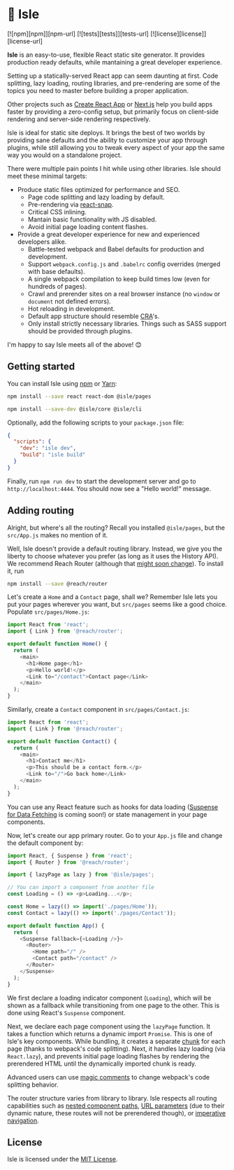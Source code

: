 # :palm_tree: Isle

[![npm][npm]][npm-url]
[![tests][tests]][tests-url]
[![license][license]][license-url]


**Isle** is an easy-to-use, flexible React static site generator. It provides production ready defaults, while mantaining a great developer experience.

Setting up a statically-served React app can seem daunting at first. Code splitting, lazy loading, routing libraries, and pre-rendering are some of the topics you need to master before building a proper application.

Other projects such as [Create React App](https://facebook.github.io/create-react-app/) or [Next.js](https://nextjs.org/) help you build apps faster by providing a zero-config setup, but primarily focus on client-side rendering and server-side rendering respectively.

Isle is ideal for static site deploys. It brings the best of two worlds by providing sane defaults and the ability to customize your app through plugins, while still allowing you to tweak every aspect of your app the same way you would on a standalone project.

There were multiple pain points I hit while using other libraries. Isle should meet these minimal targets:

- Produce static files optimized for performance and SEO.
  - Page code splitting and lazy loading by default.
  - Pre-rendering via [react-snap](https://github.com/stereobooster/react-snap).
  - Critical CSS inlining.
  - Mantain basic functionality with JS disabled.
  - Avoid initial page loading content flashes.
- Provide a great developer experience for new and experienced developers alike.
  - Battle-tested webpack and Babel defaults for production and development.
  - Support `webpack.config.js` and `.babelrc` config overrides (merged with base defaults).
  - A single webpack compilation to keep build times low (even for hundreds of pages).
  - Crawl and prerender sites on a real browser instance (no `window` or `document` not defined errors).
  - Hot reloading in development.
  - Default app structure should resemble [CRA](https://facebook.github.io/create-react-app/)'s.
  - Only install strictly necessary libraries. Things such as SASS support should be provided through plugins.

I'm happy to say Isle meets all of the above! 😊

## Getting started

You can install Isle using [npm](https://www.npmjs.com/) or [Yarn](https://yarnpkg.com/lang/en/):

```bash
npm install --save react react-dom @isle/pages

npm install --save-dev @isle/core @isle/cli
```

Optionally, add the following scripts to your `package.json` file:

```json
{
  "scripts": {
    "dev": "isle dev",
    "build": "isle build"
  }
}
```

Finally, run `npm run dev` to start the development server and go to `http://localhost:4444`. You should now see a "Hello world!" message.

## Adding routing

Alright, but where's all the routing? Recall you installed `@isle/pages`, but the `src/App.js` makes no mention of it.

Well, Isle doesn't provide a default routing library. Instead, we give you the liberty to choose whatever you prefer (as long as it uses the History API). We recommend Reach Router (although that [might soon change](https://reacttraining.com/blog/reach-react-router-future/)). To install it, run

```bash
npm install --save @reach/router
```

Let's create a `Home` and a `Contact` page, shall we? Remember Isle lets you put your pages wherever you want, but `src/pages` seems like a good choice. Populate `src/pages/Home.js`:

```js
import React from 'react';
import { Link } from '@reach/router';

export default function Home() {
  return (
    <main>
      <h1>Home page</h1>
      <p>Hello world!</p>
      <Link to="/contact">Contact page</Link>
    </main>
  );
}
```

Similarly, create a `Contact` component in `src/pages/Contact.js`:

```js
import React from 'react';
import { Link } from '@reach/router';

export default function Contact() {
  return (
    <main>
      <h1>Contact me</h1>
      <p>This should be a contact form.</p>
      <Link to="/">Go back home</Link>
    </main>
  );
}
```

You can use any React feature such as hooks for data loading ([Suspense for Data Fetching](https://reactjs.org/blog/2018/11/27/react-16-roadmap.html) is coming soon!) or state management in your page components.

Now, let's create our app primary router. Go to your `App.js` file and change the default component by:

```js
import React, { Suspense } from 'react';
import { Router } from '@reach/router';

import { lazyPage as lazy } from '@isle/pages';

// You can import a component from another file
const Loading = () => <p>Loading...</p>;

const Home = lazy(() => import('./pages/Home'));
const Contact = lazy(() => import('./pages/Contact'));

export default function App() {
  return (
    <Suspense fallback={<Loading />}>
      <Router>
        <Home path="/" />
        <Contact path="/contact" />
      </Router>
    </Suspense>
  );
}
```

We first declare a loading indicator component (`Loading`), which will be shown as a fallback while transitioning from one page to the other. This is done using React's `Suspense` component.

Next, we declare each page component using the `lazyPage` function. It takes a function which returns a dynamic import `Promise`. This is one of Isle's key components. While bundling, it creates a separate [chunk](https://webpack.js.org/guides/code-splitting/) for each page (thanks to webpack's code splitting). Next, it handles lazy loading (via `React.lazy`), and prevents initial page loading flashes by rendering the prerendered HTML until the dynamically imported chunk is ready.

Advanced users can use [magic comments](https://webpack.js.org/api/module-methods/#magic-comments) to change webpack's code splitting behavior.

The router structure varies from library to library. Isle respects all routing capabilities such as [nested component paths](https://reach.tech/router/tutorial/06-nesting), [URL parameters](https://reach.tech/router/tutorial/05-url-parameters) (due to their dynamic nature, these routes will not be prerendered though), or [imperative navigation](https://reach.tech/router/tutorial/09-navigate).

## License

Isle is licensed under the [MIT License](LICENSE).

<!--
Isle focuses on:

- Best webpack and Babel defaults for production and development.
- A single webpack compilation to keep build times low.
- Crawl and prerender your site on a real Chromium browser (via [react-snap](https://github.com/stereobooster/react-snap) and [puppeteer](https://github.com/GoogleChrome/puppeteer)).
- Don't impose any filesystem structure. Organize your files however you want.
- Support `webpack.config.js` and `.babelrc` config overrides.
- An easy-to-use plugin collection.
- Automatic code splitting and lazy loading through `@isle/pages`.




There are two approaches to customize your Isle app:

- Add installable plugins

- If you already know webpack and Babel, you can







Two approaches of customizing your Isle app setup:

-


- Uses the tools you're already used to:
  - Supports any client-side routing library
  - Override Isle defaults with your own webpack and Babel configs.
  -
  - Easy-to-use system for those who don't want to modify
- Organize your files as you desire.
- Easy page code splitting and lazy loading through `@isle/pages`.
- Customizable through plugins and webpack and Babel configurations
-






## Features

## Getting started

-->